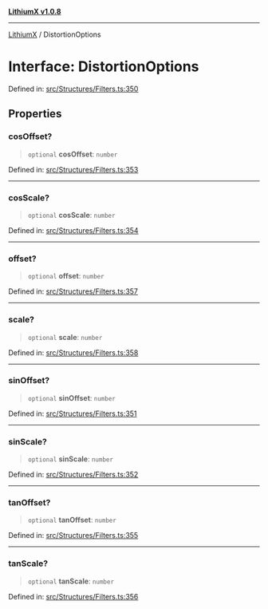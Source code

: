 [**LithiumX v1.0.8**](../README.md)

***

[LithiumX](../globals.md) / DistortionOptions

# Interface: DistortionOptions

Defined in: [src/Structures/Filters.ts:350](https://github.com/anantix-network/LithiumX/blob/6d83bed841f7c0d8766531c5310768bcb05e7f91/src/Structures/Filters.ts#L350)

## Properties

### cosOffset?

> `optional` **cosOffset**: `number`

Defined in: [src/Structures/Filters.ts:353](https://github.com/anantix-network/LithiumX/blob/6d83bed841f7c0d8766531c5310768bcb05e7f91/src/Structures/Filters.ts#L353)

***

### cosScale?

> `optional` **cosScale**: `number`

Defined in: [src/Structures/Filters.ts:354](https://github.com/anantix-network/LithiumX/blob/6d83bed841f7c0d8766531c5310768bcb05e7f91/src/Structures/Filters.ts#L354)

***

### offset?

> `optional` **offset**: `number`

Defined in: [src/Structures/Filters.ts:357](https://github.com/anantix-network/LithiumX/blob/6d83bed841f7c0d8766531c5310768bcb05e7f91/src/Structures/Filters.ts#L357)

***

### scale?

> `optional` **scale**: `number`

Defined in: [src/Structures/Filters.ts:358](https://github.com/anantix-network/LithiumX/blob/6d83bed841f7c0d8766531c5310768bcb05e7f91/src/Structures/Filters.ts#L358)

***

### sinOffset?

> `optional` **sinOffset**: `number`

Defined in: [src/Structures/Filters.ts:351](https://github.com/anantix-network/LithiumX/blob/6d83bed841f7c0d8766531c5310768bcb05e7f91/src/Structures/Filters.ts#L351)

***

### sinScale?

> `optional` **sinScale**: `number`

Defined in: [src/Structures/Filters.ts:352](https://github.com/anantix-network/LithiumX/blob/6d83bed841f7c0d8766531c5310768bcb05e7f91/src/Structures/Filters.ts#L352)

***

### tanOffset?

> `optional` **tanOffset**: `number`

Defined in: [src/Structures/Filters.ts:355](https://github.com/anantix-network/LithiumX/blob/6d83bed841f7c0d8766531c5310768bcb05e7f91/src/Structures/Filters.ts#L355)

***

### tanScale?

> `optional` **tanScale**: `number`

Defined in: [src/Structures/Filters.ts:356](https://github.com/anantix-network/LithiumX/blob/6d83bed841f7c0d8766531c5310768bcb05e7f91/src/Structures/Filters.ts#L356)

